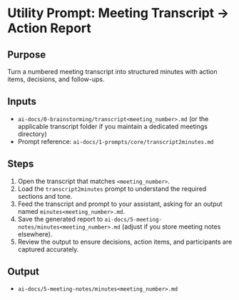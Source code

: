 # Utility Prompt: Meeting Transcript → Action Report

## Purpose
Turn a numbered meeting transcript into structured minutes with action items, decisions, and follow-ups.

## Inputs
- `ai-docs/0-brainstorming/transcript<meeting_number>.md` (or the applicable transcript folder if you maintain a dedicated meetings directory)
- Prompt reference: `ai-docs/1-prompts/core/transcript2minutes.md`

## Steps
1. Open the transcript that matches `<meeting_number>`.
2. Load the `transcript2minutes` prompt to understand the required sections and tone.
3. Feed the transcript and prompt to your assistant, asking for an output named `minutes<meeting_number>.md`.
4. Save the generated report to `ai-docs/5-meeting-notes/minutes<meeting_number>.md` (adjust if you store meeting notes elsewhere).
5. Review the output to ensure decisions, action items, and participants are captured accurately.

## Output
- `ai-docs/5-meeting-notes/minutes<meeting_number>.md`
